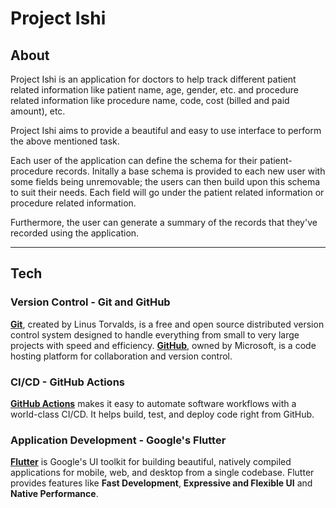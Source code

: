 # Project Ishi

## About

Project Ishi is an application for doctors to help track different patient related information like patient name, age, gender, etc. and procedure related information like procedure name, code, cost (billed and paid amount), etc.

Project Ishi aims to provide a beautiful and easy to use interface to perform the above mentioned task.

Each user of the application can define the schema for their patient-procedure records. Initally a base schema is provided to each new user with some fields being unremovable; the users can then build upon this schema to suit their needs. Each field will go under the patient related information or procedure related information.

Furthermore, the user can generate a summary of the records that they've recorded using the application.

---

## Tech

### Version Control - **Git** and **GitHub**
**[Git](https://www.git-scm.com/)**, created by Linus Torvalds, is a free and open source distributed version control system designed to handle everything from small to very large projects with speed and efficiency.
**[GitHub](https://github.com/)**, owned by Microsoft, is a code hosting platform for collaboration and version control.
### CI/CD - **GitHub Actions**
**[GitHub Actions](https://github.com/features/actions)** makes it easy to automate software workflows with a world-class CI/CD. It helps build, test, and deploy code right from GitHub.
### Application Development - **Google's Flutter**
**[Flutter](https://flutter.dev/)** is Google's UI toolkit for building beautiful, natively compiled applications for mobile, web, and desktop from a single codebase. Flutter provides features like **Fast Development**, **Expressive and Flexible UI** and **Native Performance**.